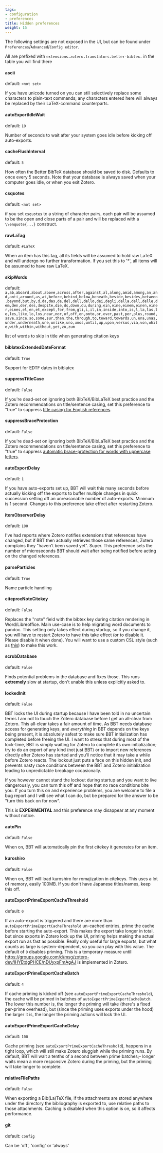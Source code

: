 ```yaml
---
tags:
- configuration
- preferences
title: Hidden preferences
weight: 15
---
```


The following settings are not exposed in the UI, but can be found under `Preferences`/`Advanced`/`Config editor`.

All are prefixed with `extensions.zotero.translators.better-bibtex.` in the table you will find there


#### ascii

default: `<not set>`

If you have unicode turned on you can still selectively replace some characters to plain-text commands; any characters entered here will always be replaced by their LaTeX-command counterparts.

#### autoExportIdleWait

default: `10`

Number of seconds to wait after your system goes idle before kicking off auto-exports.

#### cacheFlushInterval

default: `5`

How often the Better BibTeX database should be saved to disk. Defaults to once every 5 seconds. Note that
your database is always saved when your computer goes idle, or when you exit Zotero.

#### csquotes

default: `<not set>`

if you set `csquotes` to a string of character pairs, each pair will be assumed to be the open and close parts of a pair and will be replaced with a `\\enquote{...}` construct.

#### rawLaTag

default: `#LaTeX`

When an item has this tag, all its fields will be assumed to hold raw LaTeX and will undergo no further transformation. If you set this to '*', all items will be assumed to have raw LaTeX.

#### skipWords

default: `a,ab,aboard,about,above,across,after,against,al,along,amid,among,an,and,anti,around,as,at,before,behind,below,beneath,beside,besides,between,beyond,but,by,d,da,das,de,del,dell,dello,dei,degli,della,dell,delle,dem,den,der,des,despite,die,do,down,du,during,ein,eine,einem,einen,einer,eines,el,en,et,except,for,from,gli,i,il,in,inside,into,is,l,la,las,le,les,like,lo,los,near,nor,of,off,on,onto,or,over,past,per,plus,round,save,since,so,some,sur,than,the,through,to,toward,towards,un,una,unas,under,underneath,une,unlike,uno,unos,until,up,upon,versus,via,von,while,with,within,without,yet,zu,zum`

list of words to skip in title when generating citation keys

#### biblatexExtendedDateFormat

default: `True`

Support for EDTF dates in biblatex

#### suppressTitleCase

default: `False`

If you're dead-set on ignoring both BibTeX/BibLaTeX best practice and the Zotero recommendations on title/sentence
casing, set this preference to "true" to suppress [title casing for English references](Unnecessarily-complicated-BibTeX-output%3F#mapping-fields).

#### suppressBraceProtection

default: `False`

If you're dead-set on ignoring both BibTeX/BibLaTeX best practice and the Zotero recommendations on title/sentence
casing, set this preference to "true" to suppress [automatic brace-protection for words with uppercase letters](Unnecessarily-complicated-BibTeX-output%3F#mapping-fields).

#### autoExportDelay

default: `1`

If you have auto-exports set up, BBT will wait this many seconds before actually kicking off the exports to buffer multiple changes in quick succession setting off an unreasonable number of auto-exports. Minimum is 1 second. Changes to this preference take effect after restarting Zotero.

#### itemObserverDelay

default: `100`

I've had reports where Zotero notifies extensions that references have changed, but if BBT then actually
retrieves those same references, Zotero complains they "haven't been saved yet". Super. This preference sets
the number of microseconds BBT should wait after being notified before acting on the changed references.

#### parseParticles

default: `True`

Name particle handling

#### citeprocNoteCitekey

default: `False`

Replaces the "note" field with the bibtex key during citation rendering in Word/Libreoffice. Main use-case is to help migrating word documents to pandoc.
This setting only takes effect during startup, so if you change it, you will have to restart Zotero to have this take effect (or to disable it. Please disable it when done). You will want to use a custom CSL style (such as [this](https://raw.githubusercontent.com/retorquere/zotero-better-bibtex/master/better-bibtex-citekeys.csl)) to make this work.

#### scrubDatabase

default: `False`

Finds potential problems in the database and fixes those. This runs **extremely** slow at startup, don't unable this unless explicitly asked to.

#### lockedInit

default: `False`

BBT locks the UI during startup because I have been told in
no uncertain terms I am not to touch the Zotero database
before I get an all-clear from Zotero. This all-clear takes a fair amount of time. As BBT needs database
access for generating keys, and *everything* in BBT depends on the keys being present, it is absolutely safest
to make sure BBT initialization has completed before freeing the UI. I want to stress that during most of the
lock-time, BBT is simply waiting for Zotero to complete its own initialization; try to do an export of any
kind (not just BBT) or to import new references directly after Zotero has started and you'll notice that it
may take a while before Zotero reacts. The lockout just puts a face on this hidden init, and prevents nasty
race conditions between the BBT and Zotero initialization leading to unpredictable breakage occasionally.

If you however cannot stand the lockout during startup and you
want to live dangerously, you can turn this off and hope that
no race conditions bite you. If you turn this on and experience
problems, you are welcome to file a bug report and I will see what I can do, but be prepared
for the answer to be "turn this back on for now".

This is **EXPERIMENTAL** and this preference may disappear at any moment without notice.

#### autoPin

default: `False`

When on, BBT will automatically pin the first citekey it generates for an item.

#### kuroshiro

default: `False`

When on, BBT will load kuroshiro for romajization in citekeys. This uses a lot of memory, easily 100MB. If you don't have Japanese titles/names, keep this off.

#### autoExportPrimeExportCacheThreshold

default: `0`

If an auto-export is triggered and there are more than `autoExportPrimeExportCacheThreshold` un-cached entries, prime the cache before starting the auto-export. This makes the export take longer in total, but since exports in Zotero lock up the UI, priming helps making the actual export run as fast as possible. Really only useful for large exports, but what counts as large is system-dependent, so you can play with this value. The default of `0` disables priming. This is a temporary measure until https://groups.google.com/d/msg/zotero-dev/lHYEtdgPHCE/nDUyxpFmAgAJ is implemented in Zotero.

#### autoExportPrimeExportCacheBatch

default: `4`

If cache priming is kicked off (see `autoExportPrimeExportCacheThreshold`), the cache will be primed in batches of `autoExportPrimeExportCacheBatch`. The lower this number is, the longer the priming will take (there's a fixed per-prime overhead), but (since the priming uses exports under the hood) the larger it is, the longer the priming actions will lock the UI.

#### autoExportPrimeExportCacheDelay

default: `100`

Cache priming (see `autoExportPrimeExportCacheThreshold`), happens in a tight loop, which will still make Zotero sluggish while the priming runs. By default, BBT will wait a tenths of a second between prime batches;- longer waits mean a more responsive Zotero during the priming, but the priming will take longer to complete.

#### relativeFilePaths

default: `False`

When exporting a Bib(La)TeX file, if the attachments are stored anywhere under the directory the bibliography is exported to, use relative paths to those attachments. Caching is disabled when this option is on, so it affects performance.

#### git

default: `config`

Can be 'off', 'config' or 'always'

